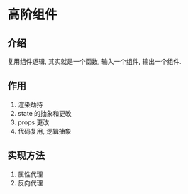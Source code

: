 # 高阶组件

## 介绍

复用组件逻辑, 其实就是一个函数, 输入一个组件, 输出一个组件.

## 作用

1. 渲染劫持
2. state 的抽象和更改
3. props 更改
4. 代码复用, 逻辑抽象

## 实现方法

1. 属性代理
2. 反向代理

##
